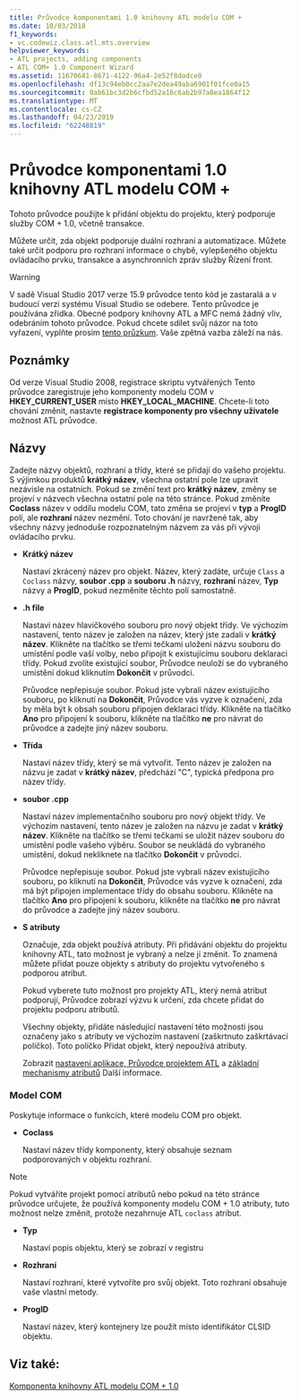 ```yaml
---
title: Průvodce komponentami 1.0 knihovny ATL modelu COM +
ms.date: 10/03/2018
f1_keywords:
- vc.codewiz.class.atl.mts.overview
helpviewer_keywords:
- ATL projects, adding components
- ATL COM+ 1.0 Component Wizard
ms.assetid: 11670681-8671-4122-96a4-2e52f8dadce0
ms.openlocfilehash: df13c94eb0cc2aa7e2dea49aba6901f01fce0a15
ms.sourcegitcommit: 0ab61bc3d2b6cfbd52a16c6ab2b97a8ea1864f12
ms.translationtype: MT
ms.contentlocale: cs-CZ
ms.lasthandoff: 04/23/2019
ms.locfileid: "62248819"
---
```

# <a name="atl-com-10-component-wizard"></a>Průvodce komponentami 1.0 knihovny ATL modelu COM +

Tohoto průvodce použijte k přidání objektu do projektu, který podporuje služby COM + 1.0, včetně transakce.

Můžete určit, zda objekt podporuje duální rozhraní a automatizace. Můžete také určit podporu pro rozhraní informace o chybě, vylepšeného objektu ovládacího prvku, transakce a asynchronních zpráv služby Řízení front.

> [!WARNING]
> V sadě Visual Studio 2017 verze 15.9 průvodce tento kód je zastaralá a v budoucí verzi systému Visual Studio se odebere. Tento průvodce je používána zřídka. Obecné podpory knihovny ATL a MFC nemá žádný vliv, odebráním tohoto průvodce. Pokud chcete sdílet svůj názor na toto vyřazení, vyplňte prosím [tento průzkum](https://www.surveymonkey.com/r/QDWKKCN). Vaše zpětná vazba záleží na nás.

## <a name="remarks"></a>Poznámky

Od verze Visual Studio 2008, registrace skriptu vytvářených Tento průvodce zaregistruje jeho komponenty modelu COM v **HKEY_CURRENT_USER** místo **HKEY_LOCAL_MACHINE**. Chcete-li toto chování změnit, nastavte **registrace komponenty pro všechny uživatele** možnost ATL průvodce.

## <a name="names"></a>Názvy

Zadejte názvy objektů, rozhraní a třídy, které se přidají do vašeho projektu. S výjimkou produktů **krátký název**, všechna ostatní pole lze upravit nezávisle na ostatních. Pokud se změní text pro **krátký název**, změny se projeví v názvech všechna ostatní pole na této stránce. Pokud změníte **Coclass** název v oddílu modelu COM, tato změna se projeví v **typ** a **ProgID** polí, ale **rozhraní** název nezmění. Toto chování je navržené tak, aby všechny názvy jednoduše rozpoznatelným názvem za vás při vývoji ovládacího prvku.

- **Krátký název**

   Nastaví zkrácený název pro objekt. Název, který zadáte, určuje `Class` a `Coclass` názvy, **soubor .cpp** a **souboru .h** názvy, **rozhraní** název, **Typ** názvy a **ProgID**, pokud nezměníte těchto polí samostatně.

- **.h file**

   Nastaví název hlavičkového souboru pro nový objekt třídy. Ve výchozím nastavení, tento název je založen na název, který jste zadali v **krátký název**. Klikněte na tlačítko se třemi tečkami uložení názvu souboru do umístění podle vaší volby, nebo připojit k existujícímu souboru deklaraci třídy. Pokud zvolíte existující soubor, Průvodce neuloží se do vybraného umístění dokud kliknutím **Dokončit** v průvodci.

   Průvodce nepřepisuje soubor. Pokud jste vybrali název existujícího souboru, po kliknutí na **Dokončit**, Průvodce vás vyzve k označení, zda by měla být k obsah souboru připojen deklaraci třídy. Klikněte na tlačítko **Ano** pro připojení k souboru, klikněte na tlačítko **ne** pro návrat do průvodce a zadejte jiný název souboru.

- **Třída**

   Nastaví název třídy, který se má vytvořit. Tento název je založen na názvu je zadat v **krátký název**, předchází "C", typická předpona pro název třídy.

- **soubor .cpp**

   Nastaví název implementačního souboru pro nový objekt třídy. Ve výchozím nastavení, tento název je založen na názvu je zadat v **krátký název**. Klikněte na tlačítko se třemi tečkami se uložit název souboru do umístění podle vašeho výběru. Soubor se neukládá do vybraného umístění, dokud nekliknete na tlačítko **Dokončit** v průvodci.

   Průvodce nepřepisuje soubor. Pokud jste vybrali název existujícího souboru, po kliknutí na **Dokončit**, Průvodce vás vyzve k označení, zda má být připojen implementace třídy do obsahu souboru. Klikněte na tlačítko **Ano** pro připojení k souboru, klikněte na tlačítko **ne** pro návrat do průvodce a zadejte jiný název souboru.

- **S atributy**

   Označuje, zda objekt používá atributy. Při přidávání objektu do projektu knihovny ATL, tato možnost je vybraný a nelze ji změnit. To znamená můžete přidat pouze objekty s atributy do projektu vytvořeného s podporou atribut.

   Pokud vyberete tuto možnost pro projekty ATL, který nemá atribut podporují, Průvodce zobrazí výzvu k určení, zda chcete přidat do projektu podporu atributů.

   Všechny objekty, přidáte následující nastavení této možnosti jsou označeny jako s atributy ve výchozím nastavení (zaškrtnuto zaškrtávací políčko). Toto políčko Přidat objekt, který nepoužívá atributy.

   Zobrazit [nastavení aplikace, Průvodce projektem ATL](../../atl/reference/application-settings-atl-project-wizard.md) a [základní mechanismy atributů](../../windows/basic-mechanics-of-attributes.md) Další informace.

### <a name="com"></a>Model COM

Poskytuje informace o funkcích, které modelu COM pro objekt.

- **Coclass**

   Nastaví název třídy komponenty, který obsahuje seznam podporovaných v objektu rozhraní.

> [!NOTE]
>  Pokud vytváříte projekt pomocí atributů nebo pokud na této stránce průvodce určujete, že používá komponenty modelu COM + 1.0 atributy, tuto možnost nelze změnit, protože nezahrnuje ATL `coclass` atribut.

- **Typ**

   Nastaví popis objektu, který se zobrazí v registru

- **Rozhraní**

   Nastaví rozhraní, které vytvoříte pro svůj objekt. Toto rozhraní obsahuje vaše vlastní metody.

- **ProgID**

   Nastaví název, který kontejnery lze použít místo identifikátor CLSID objektu.

## <a name="see-also"></a>Viz také:

[Komponenta knihovny ATL modelu COM + 1.0](../../atl/reference/adding-an-atl-com-plus-1-0-component.md)
